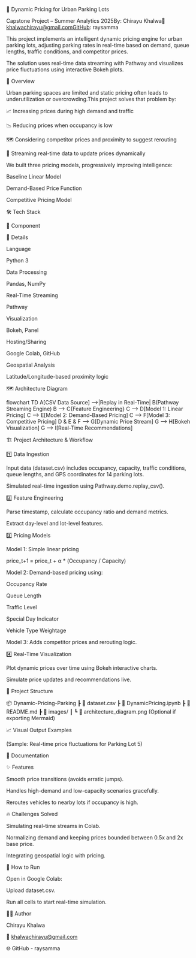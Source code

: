 🚗 Dynamic Pricing for Urban Parking Lots

Capstone Project – Summer Analytics 2025By: Chirayu Khalwa📧 khalwachirayu@gmail.comGitHub: raysamma

This project implements an intelligent dynamic pricing engine for urban parking lots, adjusting parking rates in real-time based on demand, queue lengths, traffic conditions, and competitor prices.

The solution uses real-time data streaming with Pathway and visualizes price fluctuations using interactive Bokeh plots.

🌟 Overview

Urban parking spaces are limited and static pricing often leads to underutilization or overcrowding.This project solves that problem by:

📈 Increasing prices during high demand and traffic

📉 Reducing prices when occupancy is low

🗺️ Considering competitor prices and proximity to suggest rerouting

🔄 Streaming real-time data to update prices dynamically

We built three pricing models, progressively improving intelligence:

Baseline Linear Model

Demand-Based Price Function

Competitive Pricing Model

🛠️ Tech Stack

🔧 Component

📝 Details

Language

Python 3

Data Processing

Pandas, NumPy

Real-Time Streaming

Pathway

Visualization

Bokeh, Panel

Hosting/Sharing

Google Colab, GitHub

Geospatial Analysis

Latitude/Longitude-based proximity logic

🗺️ Architecture Diagram

flowchart TD
    A[CSV Data Source] -->|Replay in Real-Time| B(Pathway Streaming Engine)
    B --> C{Feature Engineering}
    C --> D[Model 1: Linear Pricing]
    C --> E[Model 2: Demand-Based Pricing]
    C --> F[Model 3: Competitive Pricing]
    D & E & F --> G[Dynamic Price Stream]
    G --> H[Bokeh Visualization]
    G --> I[Real-Time Recommendations]

🏗️ Project Architecture & Workflow

1️⃣ Data Ingestion

Input data (dataset.csv) includes occupancy, capacity, traffic conditions, queue lengths, and GPS coordinates for 14 parking lots.

Simulated real-time ingestion using Pathway.demo.replay_csv().

2️⃣ Feature Engineering

Parse timestamp, calculate occupancy ratio and demand metrics.

Extract day-level and lot-level features.

3️⃣ Pricing Models

Model 1: Simple linear pricing

price_t+1 = price_t + α * (Occupancy / Capacity)

Model 2: Demand-based pricing using:

Occupancy Rate

Queue Length

Traffic Level

Special Day Indicator

Vehicle Type Weightage

Model 3: Adds competitor prices and rerouting logic.

4️⃣ Real-Time Visualization

Plot dynamic prices over time using Bokeh interactive charts.

Simulate price updates and recommendations live.

📂 Project Structure

📦 Dynamic-Pricing-Parking
 ┣ 📄 dataset.csv
 ┣ 📄 DynamicPricing.ipynb
 ┣ 📄 README.md
 ┣ 📁 images/
 ┃ ┗ 📄 architecture_diagram.png (Optional if exporting Mermaid)

📈 Visual Output Examples

(Sample: Real-time price fluctuations for Parking Lot 5)

📝 Documentation

✨ Features

Smooth price transitions (avoids erratic jumps).

Handles high-demand and low-capacity scenarios gracefully.

Reroutes vehicles to nearby lots if occupancy is high.

🔥 Challenges Solved

Simulating real-time streams in Colab.

Normalizing demand and keeping prices bounded between 0.5x and 2x base price.

Integrating geospatial logic with pricing.

🚀 How to Run

Open in Google Colab:

Upload dataset.csv.

Run all cells to start real-time simulation.

👨‍💻 Author

Chirayu Khalwa

📧 khalwachirayu@gmail.com

🌐 GitHub - raysamma

